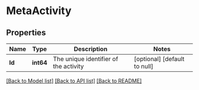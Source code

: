 # MetaActivity

## Properties
Name | Type | Description | Notes
------------ | ------------- | ------------- | -------------
**Id** | **int64** | The unique identifier of the activity | [optional] [default to null]

[[Back to Model list]](../README.md#documentation-for-models) [[Back to API list]](../README.md#documentation-for-api-endpoints) [[Back to README]](../README.md)

